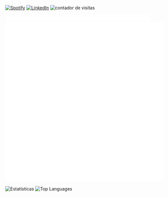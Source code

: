 [![Spotify](https://img.shields.io/badge/spotify-%231ED760.svg?&style=flat-square&logo=spotify&logoColor=white)](https://open.spotify.com/user/3w5oaj69ixrfqtdiy17fwpvwx?si=9d0057aa679648cb) [![LinkedIn](https://img.shields.io/badge/linkedin-%230077B5.svg?&style=flat-square&logo=linkedin&logoColor=white)](https://www.linkedin.com/in/felipe-lucca-taumaturgo-de-oliveira) ![contador de visitas](https://komarev.com/ghpvc/?username=ofelipelucca)

<img src="header.svg" alt="Opa!">
<img src="sobre.svg" alt="Sobre mim e meu perfil">

![Estatísticas](https://github-readme-stats.vercel.app/api?username=ofelipelucca&show_icons=true&hide_title=true&count_private=true&&theme=dark) ![Top Languages](https://github-readme-stats.vercel.app/api/top-langs/?username=ofelipelucca&custom_title=&card_width=1000&layout=compact&theme=dark)
